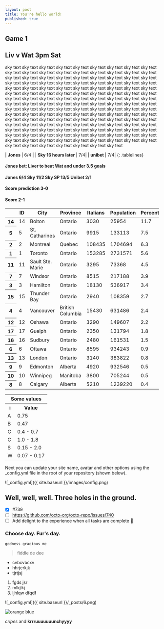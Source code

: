 ```yaml
---
layout: post
title: You're hello world!
published: true
---
```

## Game 1  
## Liv v Wat 3pm Sat

sky text sky text sky text sky text sky text sky text sky text sky text sky text sky text sky text sky text sky text sky text sky text sky text sky text sky text sky text sky text sky text sky text sky text sky text sky text sky text sky text sky text sky text sky text sky text sky text sky text sky text sky text sky text sky text sky text sky text sky text sky text sky text sky text sky text sky text sky text sky text sky text sky text sky text sky text sky text sky text sky text sky text sky text sky text sky text sky text sky text sky text sky text sky text sky text sky text sky text sky text sky text sky text sky text sky text sky text sky text sky text sky text sky text sky text sky text sky text sky text sky text sky text sky text sky text sky text sky text sky text sky text sky text sky text sky text sky text sky text sky text sky text sky text sky text sky text sky text sky text sky text sky text sky text sky text sky text sky text sky text sky text sky text sky text sky text sky text sky text sky text sky text sky text sky text sky text sky text sky text sky text sky text sky text sky text sky text sky text sky text sky text sky text sky text sky text sky text sky text sky text sky text sky text sky text sky text sky text sky text sky text sky text 

<style>
.tablelines table, .tablelines td, .tablelines th {
        border: 1px solid black;
        }
</style>

| **Jones** | 6/4 |
| **Sky 16 hours later** | 7/4|
| **unibet** | 7/4|
{: .tablelines}

#### Jones bet: Liver to beat Wat and under 3.5 goals 
#### Jones 6/4 Sky 11/2 Sky SP 13/5 Unibet 2/1
#### Score prediction 3-0
#### Score 2-1

<table>
<thead><tr><th></th><th scope="col">ID</th><th scope="col">City</th><th scope="col">Province</th><th scope="col">Italians</th><th scope="col">Population</th><th scope="col">Percentage</th><th scope="col">Lat</th><th scope="col">Lon</th></tr></thead>
<tbody>
	<tr><th scope="row">14</th><td>14              </td><td>Bolton          </td><td>Ontario         </td><td>  3030          </td><td>  25954         </td><td>11.7            </td><td>43.52           </td><td> -79.44         </td></tr>
	<tr><th scope="row">5</th><td> 5              </td><td>St. Catharines  </td><td>Ontario         </td><td>  9915          </td><td> 133113         </td><td> 7.5            </td><td>43.11           </td><td> -79.14         </td></tr>
	<tr><th scope="row">2</th><td> 2              </td><td>Montreal        </td><td>Quebec          </td><td>108435          </td><td>1704694         </td><td> 6.3            </td><td>45.30           </td><td> -73.34         </td></tr>
	<tr><th scope="row">1</th><td> 1              </td><td>Toronto         </td><td>Ontario         </td><td>153285          </td><td>2731571         </td><td> 5.6            </td><td>43.42           </td><td> -79.24         </td></tr>
	<tr><th scope="row">11</th><td>11              </td><td>Sault Ste. Marie</td><td>Ontario         </td><td>  3295          </td><td>  73368         </td><td> 4.5            </td><td>46.32           </td><td> -84.21         </td></tr>
	<tr><th scope="row">7</th><td> 7              </td><td>Windsor         </td><td>Ontario         </td><td>  8515          </td><td> 217188         </td><td> 3.9            </td><td>42.17           </td><td> -83.00         </td></tr>
	<tr><th scope="row">3</th><td> 3              </td><td>Hamilton        </td><td>Ontario         </td><td> 18130          </td><td> 536917         </td><td> 3.4            </td><td>43.15           </td><td> -79.52         </td></tr>
	<tr><th scope="row">15</th><td>15              </td><td>Thunder Bay     </td><td>Ontario         </td><td>  2940          </td><td> 108359         </td><td> 2.7            </td><td>48.22           </td><td> -89.14         </td></tr>
	<tr><th scope="row">4</th><td> 4              </td><td>Vancouver       </td><td>British Columbia</td><td> 15430          </td><td> 631486         </td><td> 2.4            </td><td>49.15           </td><td>-123.60         </td></tr>
	<tr><th scope="row">12</th><td>12              </td><td>Oshawa          </td><td>Ontario         </td><td>  3290          </td><td> 149607         </td><td> 2.2            </td><td>43.54           </td><td> -78.51         </td></tr>
	<tr><th scope="row">17</th><td>17              </td><td>Guelph          </td><td>Ontario         </td><td>  2350          </td><td> 131794         </td><td> 1.8            </td><td>43.33           </td><td> -80.15         </td></tr>
	<tr><th scope="row">16</th><td>16              </td><td>Sudbury         </td><td>Ontario         </td><td>  2480          </td><td> 161531         </td><td> 1.5            </td><td>46.29           </td><td> -81.00         </td></tr>
	<tr><th scope="row">6</th><td> 6              </td><td>Ottawa          </td><td>Ontario         </td><td>  8595          </td><td> 934243         </td><td> 0.9            </td><td>45.25           </td><td> -75.41         </td></tr>
	<tr><th scope="row">13</th><td>13              </td><td>London          </td><td>Ontario         </td><td>  3140          </td><td> 383822         </td><td> 0.8            </td><td>42.98           </td><td> -81.25         </td></tr>
	<tr><th scope="row">9</th><td> 9              </td><td>Edmonton        </td><td>Alberta         </td><td>  4920          </td><td> 932546         </td><td> 0.5            </td><td>53.32           </td><td>-113.30         </td></tr>
	<tr><th scope="row">10</th><td>10              </td><td>Winnipeg        </td><td>Manitoba        </td><td>  3800          </td><td> 705244         </td><td> 0.5            </td><td>49.53           </td><td> -97.08         </td></tr>
	<tr><th scope="row">8</th><td> 8              </td><td>Calgary         </td><td>Alberta         </td><td>  5210          </td><td>1239220         </td><td> 0.4            </td><td>51.03           </td><td>-114.04         </td></tr>
</tbody>
</table>

<table class="tg">
  <tr>
    <th class="tg-baqh" colspan="2">Some values</th>
  </tr>
  <tr>
    <th class="tg-baqh">i</th>
    <th class="tg-baqh">Value</th>
  </tr>
  <tr>
    <td class="tg-baqh">A</td>
    <td class="tg-baqh">0.75</td>
  </tr>
  <tr>
    <td class="tg-baqh">B</td>
    <td class="tg-baqh">0.47</td>
  </tr>
  <tr>
    <td class="tg-baqh">C</td>
    <td class="tg-baqh">0.4 - 0.7</td>
  </tr>
  <tr>
    <td class="tg-baqh">C</td>
    <td class="tg-baqh">1.0 - 1.8</td>
  </tr>
  <tr>
    <td class="tg-baqh">S</td>
    <td class="tg-baqh">0.15 - 2.0</td>
  </tr>
  <tr>
    <td class="tg-baqh">W</td>
    <td class="tg-baqh">0.07 - 0.17</td>
  </tr>
</table>












Next you can update your site name, avatar and other options using the _config.yml file in the root of your repository (shown below).

![_config.yml]({{ site.baseurl }}/images/config.png)

## Well, well, well. Three holes in the ground.

- [x] #739
- [ ] https://github.com/octo-org/octo-repo/issues/740
- [ ] Add delight to the experience when all tasks are complete :tada:

### Choose day. Fur's day.

`godness gracious me`

> fiddle de dee

- cvbcvbcxv
- hhrjerkjk
- tjrtjsj

1. fgds jsr
2. mlkjlkj
3. ljhlqw dfqdf

![_config.yml]({{ site.baseurl }}/_posts/6.png)

![orange blue]({{site.baseurl}}/_posts/6.png)

_cripes_ and **krrruuuuuuunchyyyy**



